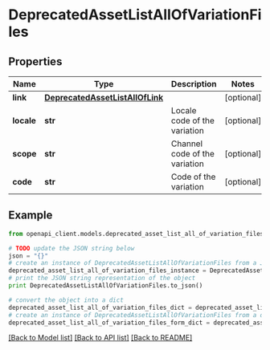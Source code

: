 # DeprecatedAssetListAllOfVariationFiles


## Properties
Name | Type | Description | Notes
------------ | ------------- | ------------- | -------------
**link** | [**DeprecatedAssetListAllOfLink**](DeprecatedAssetListAllOfLink.md) |  | [optional] 
**locale** | **str** | Locale code of the variation | [optional] 
**scope** | **str** | Channel code of the variation | [optional] 
**code** | **str** | Code of the variation | [optional] 

## Example

```python
from openapi_client.models.deprecated_asset_list_all_of_variation_files import DeprecatedAssetListAllOfVariationFiles

# TODO update the JSON string below
json = "{}"
# create an instance of DeprecatedAssetListAllOfVariationFiles from a JSON string
deprecated_asset_list_all_of_variation_files_instance = DeprecatedAssetListAllOfVariationFiles.from_json(json)
# print the JSON string representation of the object
print DeprecatedAssetListAllOfVariationFiles.to_json()

# convert the object into a dict
deprecated_asset_list_all_of_variation_files_dict = deprecated_asset_list_all_of_variation_files_instance.to_dict()
# create an instance of DeprecatedAssetListAllOfVariationFiles from a dict
deprecated_asset_list_all_of_variation_files_form_dict = deprecated_asset_list_all_of_variation_files.from_dict(deprecated_asset_list_all_of_variation_files_dict)
```
[[Back to Model list]](../README.md#documentation-for-models) [[Back to API list]](../README.md#documentation-for-api-endpoints) [[Back to README]](../README.md)


